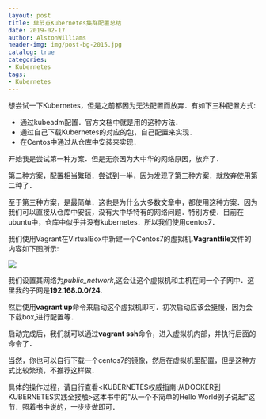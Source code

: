 ```yaml
---
layout: post
title: 单节点Kubernetes集群配置总结
date: 2019-02-17
author: AlstonWilliams
header-img: img/post-bg-2015.jpg
catalog: true
categories:
- Kubernetes
tags:
- Kubernetes
---
```

想尝试一下Kubernetes，但是之前都因为无法配置而放弃．有如下三种配置方式:

- 通过kubeadm配置．官方文档中就是用的这种方法．
- 通过自己下载Kubernetes的对应的包，自己配置来实现．
- 在Centos中通过从仓库中安装来实现．

开始我是尝试第一种方案．但是无奈因为大中华的网络原因，放弃了．

第二种方案，配置相当繁琐．尝试到一半，因为发现了第三种方案．就放弃使用第二种了．

至于第三种方案，是最简单．这也是为什么大多数文章中，都使用这种方案．因为我们可以直接从仓库中安装，没有大中华特有的网络问题．特别方便．目前在ubuntu中，仓库中似乎并没有kubernetes．所以我们使用centos7．

我们使用Vagrant在VirtualBox中新建一个Centos7的虚拟机.**Vagrantfile**文件的内容如下图所示:


![](http://upload-images.jianshu.io/upload_images/4108852-95dc8620eeadec3a.png?imageMogr2/auto-orient/strip%7CimageView2/2/w/1240)


我们设置其网络为*public_network*,这会让这个虚拟机和主机在同一个子网中．这里我的子网是**192.168.0.0/24**.

然后使用**vagrant up**命令来启动这个虚拟机即可．初次启动应该会挺慢，因为会下载box,进行配置等．

启动完成后，我们就可以通过**vagrant ssh**命令，进入虚拟机内部，并执行后面的命令了．

当然，你也可以自行下载一个centos7的镜像，然后在虚拟机里配置，但是这种方式比较繁琐，不推荐这样做．

具体的操作过程，请自行查看<KUBERNETES权威指南:从DOCKER到KUBERNETES实践全接触>这本书中的"从一个不简单的Hello World例子说起"这节．照着书中说的，一步步做即可．
